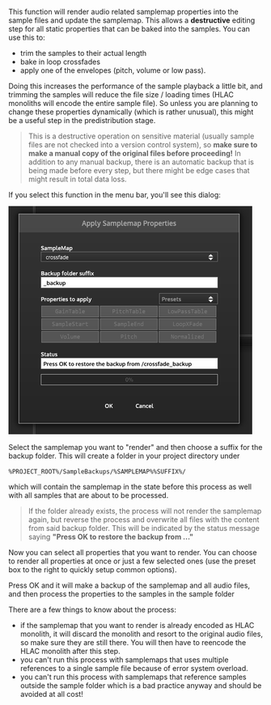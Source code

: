 This function will render audio related samplemap properties into the sample files and update the samplemap. This allows a **destructive** editing step for all static properties that can be baked into the samples. You can use this to:
- trim the samples to their actual length
- bake in loop crossfades
- apply one of the envelopes (pitch, volume or low pass). 

Doing this increases the performance of the sample playback a little bit, and trimming the samples will reduce the file size / loading times (HLAC monoliths will encode the entire sample file). So unless you are planning to change these properties dynamically (which is rather unusual), this might be a useful step in the predistribution stage.

> This is a destructive operation on sensitive material (usually sample files are not checked into a version control system), so **make sure to make a manual copy of the original files before proceeding!** In addition to any manual backup, there is an automatic backup that is being made before every step, but there might be edge cases that might result in total data loss.

If you select this function in the menu bar, you'll see this dialog:

![](/images/custom/applysamplemapproperties.png)

Select the samplemap you want to "render" and then choose a suffix for the backup folder. This will create a folder in your project directory under

```
%PROJECT_ROOT%/SampleBackups/%SAMPLEMAP%%SUFFIX%/
```

which will contain the samplemap in the state before this process as well with all samples that are about to be processed. 

> If the folder already exists, the process will not render the samplemap again, but reverse the process and overwrite all files with the content from said backup folder. This will be indicated by the status message saying **"Press OK to restore the backup from ..."**

Now you can select all properties that you want to render. You can choose to render all properties at once or just a few selected ones (use the preset box to the right to quickly setup common options).

Press OK and it will make a backup of the samplemap and all audio files, and then process the properties to the samples in the sample folder

There are a few things to know about the process:

- if the samplemap that you want to render is already encoded as HLAC monolith, it will discard the monolith and resort to the original audio files, so make sure they are still there. You will then have to reencode the HLAC monolith after this step.
- you can't run this process with samplemaps that uses multiple references to a single sample file because of error system overload.
- you can't run this process with samplemaps that reference samples outside the sample folder which is a bad practice anyway and should be avoided at all cost!



